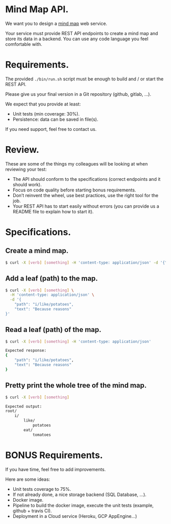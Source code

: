 # Mind Map API.

We want you to design a [mind map](https://en.wikipedia.org/wiki/Mind_map) web service.

Your service must provide REST API endpoints to create a mind map and store its data in a backend.
You can use any code language you feel comfortable with. 

# Requirements.

The provided `./bin/run.sh` script must be enough to build and / or start the REST API.

Please give us your final version in a Git repository (github, gitlab, ...).

We expect that you provide at least:
* Unit tests (min coverage: 30%).
* Persistence: data can be saved in file(s).

If you need support, feel free to contact us.

# Review. 

These are some of the things my colleagues will be looking at when reviewing your test: 
* The API should conform to the specifications (correct endpoints and it should work).
* Focus on code quality before starting bonus requirements.
* Don’t reinvent the wheel, use best practices, use the right tool for the job.
* Your REST API has to start easily without errors (you can provide us a README file to explain how to start it).

# Specifications.

## Create a mind map.

```bash
$ curl -X [verb] [something] -H 'content-type: application/json' -d '{"id": "my-map"}'
```

## Add a leaf (path) to the map.

```bash
$ curl -X [verb] [something] \
  -H 'content-type: application/json' \
  -d '{
    "path": "i/like/potatoes",
    "text": "Because reasons"
}'
```
## Read a leaf (path) of the map.

```bash
$ curl -X [verb] [something] -H 'content-type: application/json'

Expected response:
{
    "path": "i/like/potatoes",
    "text": "Because reasons"
}
```

## Pretty print the whole tree of the mind map.

```bash
$ curl -X [verb] [something] 

Expected output:
root/
    i/
        like/
            potatoes
        eat/
            tomatoes
```

# BONUS Requirements. 

If you have time, feel free to add improvements.

Here are some ideas:
* Unit tests coverage to 75%.
* If not already done, a nice storage backend (SQL Database, ...).
* Docker image.
* Pipeline to build the docker image, execute the unit tests (example, github + travis CI).
* Deployment in a Cloud service (Heroku, GCP AppEngine...)